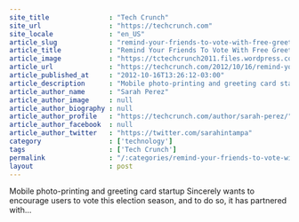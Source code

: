 ```yaml
---
site_title               : "Tech Crunch"
site_url                 : "https://techcrunch.com"
site_locale              : "en_US"
article_slug             : "remind-your-friends-to-vote-with-free-greeting-card-from-shepard-fairey-mobile-cards-app-sincerely-ink"
article_title            : "Remind Your Friends To Vote With Free Greeting Card From Shepard Fairey & Mobile Cards App Sincerely Ink"
article_image            : "https://tctechcrunch2011.files.wordpress.com/2012/10/12_fairey_vote_0_front.png?w=764&h=400&crop=1"
article_url              : "https://techcrunch.com/2012/10/16/remind-your-friends-to-vote-with-free-greeting-card-from-shepard-fairey-mobile-cards-app-sincerely-ink/"
article_published_at     : "2012-10-16T13:26:12-03:00"
article_description      : "Mobile photo-printing and greeting card startup Sincerely wants to encourage users to vote this election season, and to do so, it has partnered with..."
article_author_name      : "Sarah Perez"
article_author_image     : null
article_author_biography : null
article_author_profile   : "https://techcrunch.com/author/sarah-perez/"
article_author_facebook  : null
article_author_twitter   : "https://twitter.com/sarahintampa"
category                 : ['technology']
tags                     : ['Tech Crunch']
permalink                : "/:categories/remind-your-friends-to-vote-with-free-greeting-card-from-shepard-fairey-mobile-cards-app-sincerely-ink/"
layout                   : post
---
```


Mobile photo-printing and greeting card startup Sincerely wants to encourage users to vote this election season, and to do so, it has partnered with...
